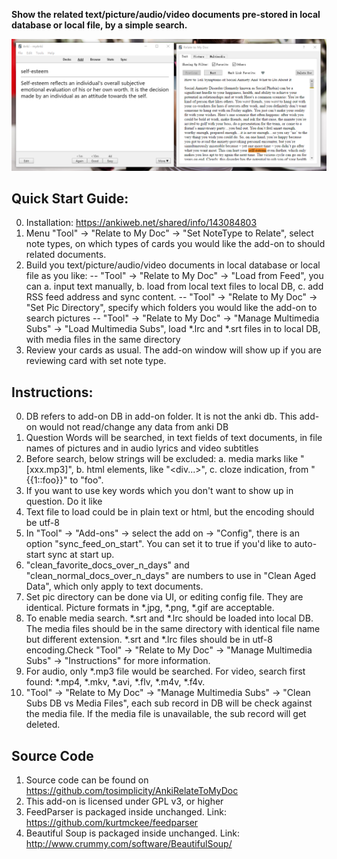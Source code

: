 
**Show the related text/picture/audio/video documents pre-stored in local database or local file, by a simple search.**


![](screenshots/main.png)

## Quick Start Guide:
0. Installation: https://ankiweb.net/shared/info/143084803
1. Menu "Tool" -> "Relate to My Doc" -> "Set NoteType to Relate", select note types,  on which types of cards you would like the add-on to should related documents.
2. Build you text/picture/audio/video documents in local database or local file as you like:
    -- "Tool" -> "Relate to My Doc" -> "Load from Feed", you can a. input text manually, b. load from local text files to local DB, c. add RSS feed address and sync content.
    -- "Tool" -> "Relate to My Doc" -> "Set Pic Directory", specify which folders you would like the add-on to search pictures
    -- "Tool" -> "Relate to My Doc" -> "Manage Multimedia Subs" -> "Load Multimedia Subs", load *.lrc and *.srt files in to local DB, with media files in the same directory
3. Review your cards as usual. The add-on window will show up if you are reviewing card with set note type.

## Instructions:

0. DB refers to add-on DB in add-on folder. It is not the anki db. This add-on would not read/change any data from anki DB
1. Question Words will be searched, in text fields of text documents, in file names of pictures and in audio lyrics and video subtitles
2. Before search, below strings will be excluded: a. media marks like "[xxx.mp3]", b. html elements, like "<div...>", c. cloze indication, from "{{1::foo}}" to "foo".
3. If you want to use key words which you don't want to show up in question. Do it like <div style="display:none">foo</div>
4. Text file to load could be in plain text or html, but the encoding should be utf-8
5. In "Tool" -> "Add-ons" -> select the add on -> "Config", there is an option "sync_feed_on_start". You can set it to true if you'd like to auto-start sync at start up.
6. "clean_favorite_docs_over_n_days" and "clean_normal_docs_over_n_days" are numbers to use in "Clean Aged Data", which only apply to text documents.
7. Set pic directory can be done via UI, or editing config file. They are identical. Picture formats in *.jpg, *.png, *.gif are acceptable.
8. To enable media search. *.srt and *.lrc should be loaded into local DB. The media files should be in the same directory with identical file name but different extension. *.srt and *.lrc files should be in utf-8 encoding.Check "Tool" -> "Relate to My Doc" -> "Manage Multimedia Subs" -> "Instructions" for more information.
9. For audio, only *.mp3 file would be searched. For video, search first found: *.mp4, *.mkv, *.avi, *.flv, *.m4v, *.f4v.
10. "Tool" -> "Relate to My Doc" -> "Manage Multimedia Subs" -> "Clean Subs DB vs Media Files", each sub record in DB will be check against the media file. If the media file is unavailable, the sub record will get deleted.

## Source Code

1. Source code can be found on https://github.com/tosimplicity/AnkiRelateToMyDoc
2. This add-on is licensed under GPL v3, or higher
3. FeedParser is packaged inside unchanged. Link: https://github.com/kurtmckee/feedparser
4. Beautiful Soup is packaged inside unchanged. Link: http://www.crummy.com/software/BeautifulSoup/